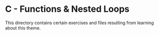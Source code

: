 # C - Functions & Nested Loops #

This directory contains certain exercises and files resulting from learning about this theme.